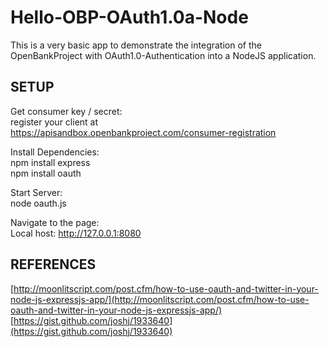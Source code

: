 Hello-OBP-OAuth1.0a-Node
========================

This is a very basic app to demonstrate the integration of the OpenBankProject with OAuth1.0-Authentication into a NodeJS application.

## SETUP

Get consumer key / secret:  
register your client at  
https://apisandbox.openbankproject.com/consumer-registration  

Install Dependencies:  
npm install express  
npm install oauth  

Start Server:  
node oauth.js  

Navigate to the page:  
Local host: http://127.0.0.1:8080  

## REFERENCES

[http://moonlitscript.com/post.cfm/how-to-use-oauth-and-twitter-in-your-node-js-expressjs-app/](http://moonlitscript.com/post.cfm/how-to-use-oauth-and-twitter-in-your-node-js-expressjs-app/)  
[https://gist.github.com/joshj/1933640](https://gist.github.com/joshj/1933640)